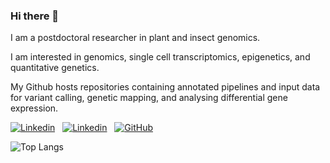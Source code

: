 ### Hi there 👋

I am a postdoctoral researcher in plant and insect genomics. 

I am interested in genomics, single cell transcriptomics, epigenetics, and quantitative genetics. 

My Github hosts repositories containing annotated pipelines and input data for variant calling, genetic mapping, and analysing differential gene expression.

[![Linkedin](https://i.stack.imgur.com/gVE0j.png)](https://www.linkedin.com/in/arunkumar-ramesh-592558244/)
&nbsp;
[![Linkedin](https://img.shields.io/badge/Google%20Scholar-4285F4.svg?style=for-the-badge&logo=Google-Scholar&logoColor=white)](https://scholar.google.at/citations?user=lacyaGQAAAAJ&hl)
&nbsp;
[![GitHub](https://i.stack.imgur.com/tskMh.png)](https://github.com/arunkumarramesh/)

![Top Langs](https://github-readme-stats.vercel.app/api/top-langs/?username=arunkumarramesh&layout=compact)

<!--
**arunkumarramesh/arunkumarramesh** is a ✨ _special_ ✨ repository because its `README.md` (this file) appears on your GitHub profile.

Here are some ideas to get you started:

- 🔭 I’m currently working on ...
- 🌱 I’m currently learning ...
- 💬 Ask me about: Population genetics, genomics, variant calling, transcriptomics, epigenetics, genetic mapping, quantitative genetics
- 📫 How to reach me: ...
-->
